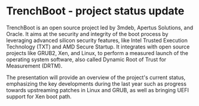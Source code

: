 # TrenchBoot - project status update

TrenchBoot is an open source project led by 3mdeb, Apertus Solutions, and
Oracle. It aims at the security and integrity of the boot process by leveraging
advanced silicon security features, like Intel Trusted Execution Technology
(TXT) and AMD Secure Startup. It integrates with open source projects like
GRUB2, Xen, and Linux, to perform a measured launch of the operating system
software, also called Dynamic Root of Trust for Measurement (DRTM).

The presentation will provide an overview of the project's current status,
emphasizing the key developments during the last year such as progress towards
upstreaming patches in Linux and GRUB, as well as bringing UEFI support for Xen
boot path.
